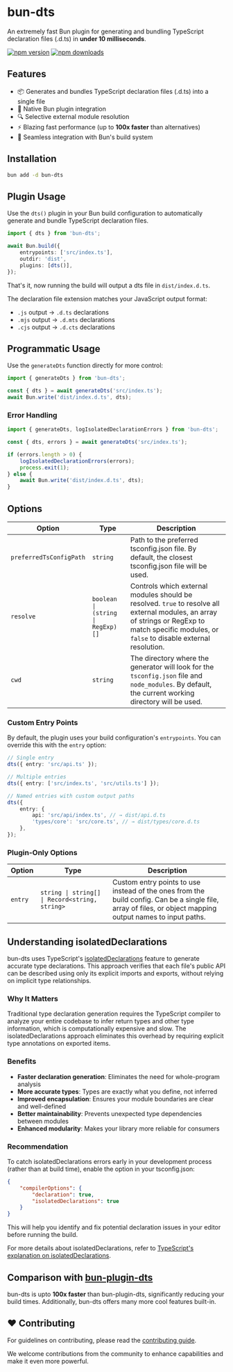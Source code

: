 # bun-dts

An extremely fast Bun plugin for generating and bundling TypeScript declaration files (.d.ts) in **under 10 milliseconds**.

[![npm version](https://img.shields.io/npm/v/bun-dts.svg?style=flat-square)](https://www.npmjs.com/package/bun-dts)
[![npm downloads](https://img.shields.io/npm/dm/bun-dts.svg?style=flat-square)](https://www.npmjs.com/package/bun-dts)

## Features

- 📦 Generates and bundles TypeScript declaration files (.d.ts) into a single file
- 🔧 Native Bun plugin integration
- 🔍 Selective external module resolution
- ⚡ Blazing fast performance (up to **100x faster** than alternatives)
- 🚀 Seamless integration with Bun's build system

## Installation

```bash
bun add -d bun-dts
```

## Plugin Usage

Use the `dts()` plugin in your Bun build configuration to automatically generate and bundle TypeScript declaration files.

```ts
import { dts } from 'bun-dts';

await Bun.build({
	entrypoints: ['src/index.ts'],
	outdir: 'dist',
	plugins: [dts()],
});
```

That's it, now running the build will output a dts file in `dist/index.d.ts`.

The declaration file extension matches your JavaScript output format:

- `.js` output → `.d.ts` declarations
- `.mjs` output → `.d.mts` declarations
- `.cjs` output → `.d.cts` declarations

## Programmatic Usage

Use the `generateDts` function directly for more control:

```ts
import { generateDts } from 'bun-dts';

const { dts } = await generateDts('src/index.ts');
await Bun.write('dist/index.d.ts', dts);
```

### Error Handling

```ts
import { generateDts, logIsolatedDeclarationErrors } from 'bun-dts';

const { dts, errors } = await generateDts('src/index.ts');

if (errors.length > 0) {
	logIsolatedDeclarationErrors(errors);
	process.exit(1);
} else {
	await Bun.write('dist/index.d.ts', dts);
}
```

## Options

| Option                  | Type                              | Description                                                                                                                                                                                     |
| ----------------------- | --------------------------------- | ----------------------------------------------------------------------------------------------------------------------------------------------------------------------------------------------- |
| `preferredTsConfigPath` | `string`                          | Path to the preferred tsconfig.json file. By default, the closest tsconfig.json file will be used.                                                                                              |
| `resolve`               | `boolean \| (string \| RegExp)[]` | Controls which external modules should be resolved. `true` to resolve all external modules, an array of strings or RegExp to match specific modules, or `false` to disable external resolution. |
| `cwd`                   | `string`                          | The directory where the generator will look for the `tsconfig.json` file and `node_modules`. By default, the current working directory will be used.                                            |

### Custom Entry Points

By default, the plugin uses your build configuration's `entrypoints`. You can override this with the `entry` option:

```ts
// Single entry
dts({ entry: 'src/api.ts' });

// Multiple entries
dts({ entry: ['src/index.ts', 'src/utils.ts'] });

// Named entries with custom output paths
dts({
	entry: {
		api: 'src/api/index.ts', // → dist/api.d.ts
		'types/core': 'src/core.ts', // → dist/types/core.d.ts
	},
});
```

### Plugin-Only Options

| Option               | Type                                           | Description                                                                                                                                                |
| -------------------- | ---------------------------------------------- | ---------------------------------------------------------------------------------------------------------------------------------------------------------- |
| `entry`              | `string \| string[] \| Record<string, string>` | Custom entry points to use instead of the ones from the build config. Can be a single file, array of files, or object mapping output names to input paths. |

## Understanding isolatedDeclarations

bun-dts uses TypeScript's [isolatedDeclarations](https://www.typescriptlang.org/docs/handbook/release-notes/typescript-5-5.html#isolated-declarations) feature to generate accurate type declarations. This approach verifies that each file's public API can be described using only its explicit imports and exports, without relying on implicit type relationships.

### Why It Matters

Traditional type declaration generation requires the TypeScript compiler to analyze your entire codebase to infer return types and other type information, which is computationally expensive and slow. The isolatedDeclarations approach eliminates this overhead by requiring explicit type annotations on exported items.

### Benefits

- **Faster declaration generation**: Eliminates the need for whole-program analysis
- **More accurate types**: Types are exactly what you define, not inferred
- **Improved encapsulation**: Ensures your module boundaries are clear and well-defined
- **Better maintainability**: Prevents unexpected type dependencies between modules
- **Enhanced modularity**: Makes your library more reliable for consumers

### Recommendation

To catch isolatedDeclarations errors early in your development process (rather than at build time), enable the option in your tsconfig.json:

```json
{
	"compilerOptions": {
		"declaration": true,
		"isolatedDeclarations": true
	}
}
```

This will help you identify and fix potential declaration issues in your editor before running the build.

For more details about isolatedDeclarations, refer to [TypeScript's explanation on isolatedDeclarations](https://www.typescriptlang.org/docs/handbook/release-notes/typescript-5-5.html#isolated-declarations).

## Comparison with [bun-plugin-dts](https://github.com/wobsoriano/bun-plugin-dts)

bun-dts is upto **100x faster** than bun-plugin-dts, significantly reducing your build times. Additionally, bun-dts offers many more cool features built-in.

## ❤️ Contributing

For guidelines on contributing, please read the [contributing guide](../../CONTRIBUTING.md).

We welcome contributions from the community to enhance capabilities and make it even more powerful.
